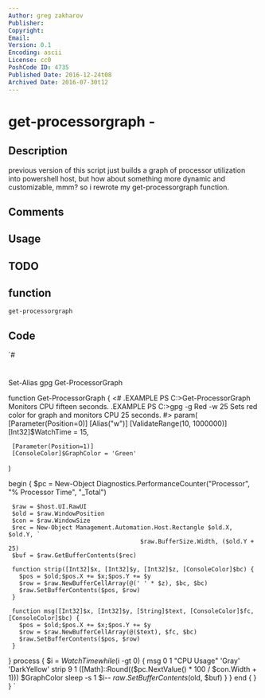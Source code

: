 ```yaml
---
Author: greg zakharov
Publisher: 
Copyright: 
Email: 
Version: 0.1
Encoding: ascii
License: cc0
PoshCode ID: 4735
Published Date: 2016-12-24t08
Archived Date: 2016-07-30t12
---
```


# get-processorgraph - 

## Description

previous version of this script just builds a graph of processor utilization into powershell host, but how about something more dynamic and customizable, mmm? so i rewrote my get-processorgraph function.

## Comments



## Usage



## TODO



## function

`get-processorgraph`

## Code

`#
 #
 Set-Alias gpg Get-ProcessorGraph
 
 function Get-ProcessorGraph {
   <#
     .EXAMPLE
         PS C:\>Get-ProcessorGraph
         Monitors CPU fifteen seconds.
     .EXAMPLE
         PS C:\>gpg -g Red -w 25
         Sets red color for graph and monitors CPU 25 seconds.
   #>
   param(
     [Parameter(Position=0)]
     [Alias("w")]
     [ValidateRange(10, 1000000)]
     [Int32]$WatchTime = 15,
     
     [Parameter(Position=1)]
     [ConsoleColor]$GraphColor = 'Green'
   )
   
   begin {
     $pc = New-Object Diagnostics.PerformanceCounter("Processor", "% Processor Time", "_Total")
 
     $raw = $host.UI.RawUI
     $old = $raw.WindowPosition
     $con = $raw.WindowSize
     $rec = New-Object Management.Automation.Host.Rectangle $old.X, $old.Y, `
                                         $raw.BufferSize.Width, ($old.Y + 25)
     $buf = $raw.GetBufferContents($rec)
     
     function strip([Int32]$x, [Int32]$y, [Int32]$z, [ConsoleColor]$bc) {
       $pos = $old;$pos.X += $x;$pos.Y += $y
       $row = $raw.NewBufferCellArray(@(' ' * $z), $bc, $bc)
       $raw.SetBufferContents($pos, $row)
     }
     
     function msg([Int32]$x, [Int32]$y, [String]$text, [ConsoleColor]$fc, [ConsoleColor]$bc) {
       $pos = $old;$pos.X += $x;$pos.Y += $y
       $row = $raw.NewBufferCellArray(@($text), $fc, $bc)
       $raw.SetBufferContents($pos, $row)
     }
   }
   process {
     $i = $WatchTime
     while ($i -gt 0) {
       msg 0 1 "CPU Usage" 'Gray' 'DarkYellow'
       strip 9 1 ([Math]::Round(($pc.NextValue() * 100 / $con.Width + 1))) $GraphColor
       sleep -s 1
       $i--
       $raw.SetBufferContents($old, $buf)
     }
   }
   end {
   }
 }
`

